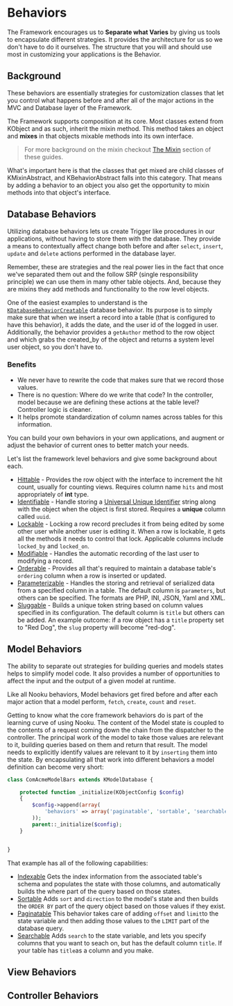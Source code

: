 # Behaviors

The Framework encourages us to **Separate what Varies** by giving us tools to encapsulate different strategies. It provides the architecture for us so we don't have to do it ourselves. The structure that you will and should use most in customizing your applications is the Behavior.

## Background

These behaviors are essentially strategies for customization classes that let you control what happens before and after all of the major actions in the MVC and Database layer of the Framework.

The Framework supports composition at its core. Most classes extend from KObject and as such, inherit the mixin method. This method takes an object and **mixes** in that objects mixable methods into its own interface.

> For more background on the mixin checkout [The Mixin](http://guides.nooku.org/essentials/mixin.html) section of these guides.

What's important here is that the classes that get mixed are child classes of KMixinAbstract, and KBehaviorAbstract falls into this category. That means by adding a behavior to an object you also get the opportunity to mixin methods into that object's interface.


## Database Behaviors

Utilizing database behaviors lets us create Trigger like procedures in our applications, without having to store them with the database. They provide a means to contextually affect change both before and after `select`, `insert`, `update` and `delete` actions performed in the database layer.

Remember, these are strategies and the real power lies in the fact that once we've separated them out and the follow SRP (single responsibility principle) we can use them in many other table objects. And, because they are mixins they add methods and functionality to the row level objects.

One of the easiest examples to understand is the [`KDatabaseBehaviorCreatable`](https://github.com/nooku/nooku-framework/blob/master/code/libraries/koowa/libraries/database/behavior/creatable.php) database behavior. Its purpose is to simply make sure that when we insert a record into a table (that is configured to have this behavior), it adds the date, and the user id of the logged in user. Additionally, the behavior provides a `getAuthor` method to the row object and which grabs the created_by of the object and returns a system level user object, so you don't have to.
### Benefits

+ We never have to rewrite the code that makes sure that we record those values.
+ There is no question: Where do we write that code? In the controller, model because we are defining these actions at the table level? Controller logic is cleaner.
+ It helps promote standardization of column names across tables for this information.


You can build your own behaviors in your own applications, and augment or adjust the behavior of current ones to better match your needs.

 Let's list the framework level behaviors and give some background about each.

+ [Hittable](https://github.com/nooku/nooku-framework/blob/master/code/libraries/koowa/libraries/database/behavior/hittable.php) - Provides the row object with the interface to increment the  hit count, usually for counting views. Requires column name `hits` and most appropriately of  **int** type.
+ [Identifiable](https://github.com/nooku/nooku-framework/blob/master/code/libraries/koowa/libraries/database/behavior/identifiable.php) - Handle storing a [Universal Unique Identifier]() string along with the object when the object is first stored. Requires a **unique** column called `uuid`.
+ [Lockable](https://github.com/nooku/nooku-framework/blob/master/code/libraries/koowa/libraries/database/behavior/lockable.php) - Locking a row record precludes it from being edited by some other user while another user is editing it.  When a row is lockable, it gets all the methods it needs to control that lock. Applicable columns include `locked_by` and `locked_on`.
+ [Modifiable](https://github.com/nooku/nooku-framework/blob/master/code/libraries/koowa/libraries/database/behavior/modifiable.php) - Handles the automatic recording of the last user to modifying a record.
+ [Orderable](https://github.com/nooku/nooku-framework/blob/master/code/libraries/koowa/libraries/database/behavior/orderable.php) - Provides all that's required to maintain a database table's  `ordering` column when a row is inserted or updated.
+ [Parameterizable](https://github.com/nooku/nooku-framework/blob/master/code/libraries/koowa/libraries/database/behavior/parameterizable.php) - Handles the storing and retrieval of serialized data from a specified column in a table. The default column is `parameters`, but others can be specified. The formats are PHP, INI, JSON, Yaml and XML.
+ [Sluggable](https://github.com/nooku/nooku-framework/blob/master/code/libraries/koowa/libraries/database/behavior/sluggable.php) - Builds a unique token string based on column values specified in its configuration. The default column is `title` but others can be added. An example outcome: if a row object has a `title` property set to "Red Dog", the `slug` property will become "red-dog".


## Model Behaviors

The ability to separate out strategies for building queries and models states helps to simplify model code. It also provides a number of opportunities to affect the input and the output of a given model at runtime.

Like all Nooku behaviors, Model behaviors get fired before and after each major action that a model perform, `fetch`, `create`, `count` and `reset`.

Getting to know what the core framework behaviors do is part of the learning curve of using Nooku. The content of the Model state is coupled to the contents of a request coming down the chain from the dispatcher to the controller. The principal work of the model to take those values are relevant to it, building queries based on them and return that result. The model needs to explicitly identify values are relevant to it by `inserting` them into the state. By encapsulating all that work into different behaviors a model definition can become very short:

```php
class ComAcmeModelBars extends KModelDatabase {

    protected function _initialize(KObjectConfig $config)
    {
        $config->append(array(
            'behaviors' => array('paginatable', 'sortable', 'searchable','indexable'),
        ));
        parent::_initialize($config);
    }


}
```
That example has all of the following capabilities:

+ [Indexable](https://github.com/nooku/nooku-framework/blob/master/code/libraries/koowa/libraries/model/behavior/indexable.php#L16) Gets the index information from the associated table's schema and populates the state with those columns, and automatically builds the where part of the query based on those states.
+ [Sortable](https://github.com/nooku/nooku-framework/blob/master/code/libraries/koowa/libraries/model/behavior/sortable.php#L16) Adds `sort` and `direction` to the model's state and then builds the `ORDER BY` part of the query object based on those values if they exist.
+ [Paginatable](https://github.com/nooku/nooku-framework/blob/master/code/libraries/koowa/libraries/model/behavior/paginatable.php#L16) This behavior takes care of adding `offset` and `limit`to the state variable and then adding those values to the `LIMIT` part of the database query.
+ [Searchable](https://github.com/nooku/nooku-framework/blob/master/code/libraries/koowa/libraries/model/behavior/searchable.php#L16 ) Adds `search` to the state variable, and lets you specify columns that you want to seach on, but has the default column `title`. If your table has `title`as a column and you make.

## View Behaviors

## Controller Behaviors
